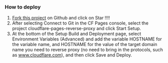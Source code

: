 ### How to deploy
1. [Fork this project]([url](https://github.com/lirtual/cloudflare-pages-reverse-proxy/fork)) on Github and click on Star !!!!
2. After selecting Connect to Git in the CF Pages console, select the project cloudflare-pages-reverse-proxy and click Start Setup.
3. At the bottom of the Setup Build and Deployment page, select Environment Variables (Advanced) and add the variable HOSTNAME for the variable name, and HOSTNAME for the value of the target domain name you need to reverse proxy (no need to bring in the protocols, such as www.cloudflare.com), and then click Save and Deploy.
